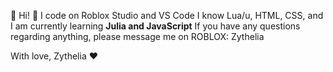 🌊 Hi! 🌊
I code on Roblox Studio and VS Code
I know Lua/u, HTML, CSS, and I am currently learning **Julia and JavaScript**
If you have any questions regarding anything, please message me on ROBLOX: Zythelia

With love, Zythelia ❤️